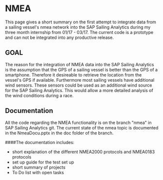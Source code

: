 # NMEA
This page gives a short summary on the first attempt to integrate data from a sailing vessel's nmea network into the SAP Sailing Analytics during my three month internship from 01/17 - 03/17. The current code is a prototype and can not be integrated into any productive release.

## GOAL
The reason for the integration of NMEA data into the SAP Sailing Analytics is the assumption that the GPS of a sailing vessel is better than the GPS of a smartphone. Therefore it desireable to retrieve the location from the vessel's GPS if available. Furthermore most sailing vessels have additional wind sensors. These sensors could be used as an additional wind source for the SAP Sailing Analytics. This would allow a more detailed analysis of the wind conditions during a race.

## Documentation
All the code regarding the NMEA functionality is on the branch "nmea" in SAP Sailing Analytics git. The current state of the nmea topic is documented in the NmeaDocu.pptx in the doc folder of the branch.
 
####The documentation includes:
 * short explanation of the different NMEA2000 protocols and NMEA0183 protocols
 * set up guide for the test set up 
 * short summary of projects 
 * To Do list with open tasks